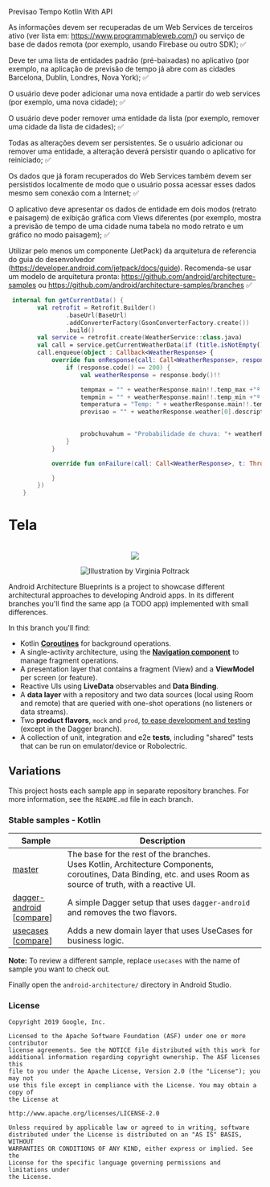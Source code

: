 Previsao Tempo Kotlin With API

As informações devem ser recuperadas de um Web Services de terceiros ativo (ver lista em: https://www.programmableweb.com/) 
ou serviço de base de dados remota (por exemplo, usando Firebase ou outro SDK); ✅

Deve ter uma lista de entidades padrão (pré-baixadas) no aplicativo (por exemplo, na aplicação de previsão de tempo já 
abre com as cidades Barcelona, Dublin, Londres, Nova York); ✅

O usuário deve poder adicionar uma nova entidade a partir do web services (por exemplo, uma nova cidade); ✅

O usuário deve poder remover uma entidade da lista (por exemplo, remover uma cidade da lista de cidades); ✅

Todas as alterações devem ser persistentes. Se o usuário adicionar ou remover uma entidade, a alteração deverá persistir 
quando o aplicativo for reiniciado; ✅

Os dados que já foram recuperados do Web Services também devem ser persistidos localmente de modo que o usuário possa 
acessar esses dados mesmo sem conexão com a Internet; ✅

O aplicativo deve apresentar os dados de entidade em dois modos (retrato e paisagem) de exibição gráfica com Views 
diferentes (por exemplo, mostra a previsão de tempo de uma cidade numa tabela no modo retrato e um gráfico no modo paisagem); ✅

Utilizar pelo menos um componente (JetPack) da arquitetura de referencia do guia do desenvolvedor 
(https://developer.android.com/jetpack/docs/guide).  Recomenda-se usar um modelo de arquitetura 
pronta: https://github.com/android/architecture-samples ou https://github.com/android/architecture-samples/branches ✅


```kotlin
 internal fun getCurrentData() {
        val retrofit = Retrofit.Builder()
                .baseUrl(BaseUrl)
                .addConverterFactory(GsonConverterFactory.create())
                .build()
        val service = retrofit.create(WeatherService::class.java)
        val call = service.getCurrentWeatherData(if (title.isNotEmpty()) title else "João Pessoa", lang, units, AppId)
        call.enqueue(object : Callback<WeatherResponse> {
            override fun onResponse(call: Call<WeatherResponse>, response: Response<WeatherResponse>) {
                if (response.code() == 200) {
                    val weatherResponse = response.body()!!

                    tempmax = "" + weatherResponse.main!!.temp_max +"º max"
                    tempmin = "" + weatherResponse.main!!.temp_min +"º min"
                    temperatura = "Temp: " + weatherResponse.main!!.temp +"º " + weatherResponse.weather[0].description
                    previsao = "" + weatherResponse.weather[0].description
                    

                    probchuvahum = "Probabilidade de chuva: "+ weatherResponse.clouds!!.all+"% - umidade: "+ weatherResponse.main!!.humidity+"%"
                }
            }

            override fun onFailure(call: Call<WeatherResponse>, t: Throwable) {

            }
        })
    }
```



# Tela

<p align="center">
	<br>
	<img src="app/src/main/assets/print.PNG"/ >
      <br>
</p>


<p align="center">
<img src="https://github.com/googlesamples/android-architecture/wiki/images/aab-logov2.png" alt="Illustration by Virginia Poltrack"/>
</p>

Android Architecture Blueprints is a project to showcase different architectural approaches to developing Android apps. In its different branches you'll find the same app (a TODO app) implemented with small differences.

In this branch you'll find:
*   Kotlin **[Coroutines](https://kotlinlang.org/docs/reference/coroutines-overview.html)** for background operations.
*   A single-activity architecture, using the **[Navigation component](https://developer.android.com/guide/navigation/navigation-getting-started)** to manage fragment operations.
*   A presentation layer that contains a fragment (View) and a **ViewModel** per screen (or feature).
*   Reactive UIs using **LiveData** observables and **Data Binding**.
*   A **data layer** with a repository and two data sources (local using Room and remote) that are queried with one-shot operations (no listeners or data streams).
*   Two **product flavors**, `mock` and `prod`, [to ease development and testing](https://android-developers.googleblog.com/2015/12/leveraging-product-flavors-in-android.html) (except in the Dagger branch).
*   A collection of unit, integration and e2e **tests**, including "shared" tests that can be run on emulator/device or Robolectric.

## Variations

This project hosts each sample app in separate repository branches. For more information, see the `README.md` file in each branch.

### Stable samples - Kotlin
|     Sample     | Description |
| ------------- | ------------- |
| [master](https://github.com/googlesamples/android-architecture/tree/master) | The base for the rest of the branches. <br/>Uses Kotlin, Architecture Components, coroutines, Data Binding, etc. and uses Room as source of truth, with a reactive UI. |
| [dagger-android](https://github.com/googlesamples/android-architecture/tree/dagger-android)<br/>[[compare](https://github.com/googlesamples/android-architecture/compare/dagger-android#files_bucket)] | A simple Dagger setup that uses `dagger-android` and removes the two flavors. |
| [usecases](https://github.com/googlesamples/android-architecture/tree/usecases)<br/>[[compare](https://github.com/googlesamples/android-architecture/compare/usecases#files_bucket)] | Adds a new domain layer that uses UseCases for business logic. |



**Note:** To review a different sample, replace `usecases` with the name of sample you want to check out.

Finally open the `android-architecture/` directory in Android Studio.

### License


```
Copyright 2019 Google, Inc.

Licensed to the Apache Software Foundation (ASF) under one or more contributor
license agreements. See the NOTICE file distributed with this work for
additional information regarding copyright ownership. The ASF licenses this
file to you under the Apache License, Version 2.0 (the "License"); you may not
use this file except in compliance with the License. You may obtain a copy of
the License at

http://www.apache.org/licenses/LICENSE-2.0

Unless required by applicable law or agreed to in writing, software
distributed under the License is distributed on an "AS IS" BASIS, WITHOUT
WARRANTIES OR CONDITIONS OF ANY KIND, either express or implied. See the
License for the specific language governing permissions and limitations under
the License.
```
